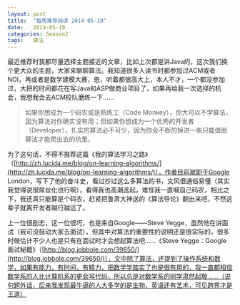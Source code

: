 ```yaml
---
layout: post
title:  "每周推荐阅读 2014-05-19"
date:   2014-05-19
categories: Season2 
tags:   算法
---
```


最近推荐时我都尽量选择主题接近的文章，比如上次都是讲Java的，这次我们换个更大众的主题，大家来聊聊算法。我知道很多人读书时都参加过ACM或者NOI，再或者是数学建模大赛，恩，听着都很高大上，本人不才，一个都没参加过，大把的时间都花在写Java和ASP做商业项目了，如果再给我一次选择的机会，我想我会去ACM校队磨练一下……

> 如果你想成为一个码农或是熟练工（Code Monkey），你大可以不学算法，因为算法对你确实没有用；但如果你想成为一个优秀的开发者（Developer），扎实的算法必不可少，因为你会不断的掉进一些只能借助算法才能爬出去的坑里。

为了这句话，不得不推荐这篇《我的算法学习之路》（[http://zh.lucida.me/blog/on-learning-algorithms/](http://zh.lucida.me/blog/on-learning-algorithms/)），作者目前就职于Google London，写下了他的奋斗史，看过抄过这么多算法的书，文风很通俗易懂（其实我觉得说很屌丝化也行啊），看得我也高潮迭起，难怪我一直喊自己码农，相比之下，我还真只能算是个码农，赶紧把鲁肃大神送的《算法导论》翻出来吧，不然这辈子就离开发者越行越远了。

上一位很励志，这一位很巧，也是来自Google——Steve Yegge，虽然他在讲面试（我可没鼓动大家去面试），但其中对算法的重要性的说明还是很实际的，很多时候估计不少人也是只有在面试时才会想起算法吧……《Steve Yegge：Google面试秘籍》（[http://blog.jobbole.com/39650/](http://blog.jobbole.com/39650/)），文中除了算法，还提到了操作系统和数学，如果有能力，有时间，有精力，把数学学踏实了也是很有用的，我一直都相信数学系的人比计算机系的更会写代码，所以总是对数学系的同学肃然起敬……（说句题外话，后来我发现最牛逼的人大多学的是生物、英语还有艺术，可见跨界才是王道）